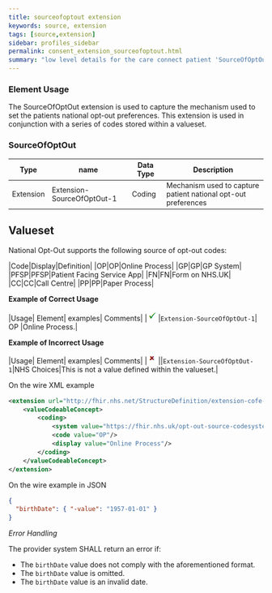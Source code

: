 ```yaml
---
title: sourceofoptout extension
keywords: source, extension
tags: [source,extension]
sidebar: profiles_sidebar
permalink: consent_extension_sourceofoptout.html
summary: "low level details for the care connect patient 'SourceOfOptOut' extension"
---
```


### Element Usage ###

The SourceOfOptOut extension is used to capture the mechanism used to set the patients national opt-out preferences. This extension is used in conjunction with a series of codes stored within a valueset. 

### SourceOfOptOut ###

|Type|name|Data Type|Description|
| ------------- | ------------- | ------------- | ------------- |
| Extension| Extension-SourceOfOptOut-1| Coding | Mechanism used to capture patient national opt-out preferences |

## Valueset 

National Opt-Out supports the following source of opt-out codes:

|Code|Display|Definition|
|OP|OP|Online Process|
|GP|GP|GP System|
|PFSP|PFSP|Patient Facing Service App|
|FN|FN|Form on NHS.UK|
|CC|CC|Call Centre|
|PP|PP|Paper Process|


**Example of Correct Usage**

|Usage| Element| examples| Comments|
|![Tick](images/tick.png)|`Extension-SourceOfOptOut-1`| OP |Online Process.|

**Example of Incorrect Usage**

|Usage| Element| examples| Comments|
|![Cross](images/cross.png)||`Extension-SourceOfOptOut-1`|NHS Choices|This is not a value defined within the valueset.|


On the wire XML example

```xml
<extension url="http://fhir.nhs.net/StructureDefinition/extension-cofe-care-setting-type-1">
	<valueCodeableConcept>
		<coding>
			<system value="https://fhir.nhs.uk/opt-out-source-codesystem-1"/>
			<code value="OP"/>
			<display value="Online Process"/>
		</coding>
	</valueCodeableConcept>
</extension>
```

On the wire example in JSON

```json
{
  "birthDate": { "-value": "1957-01-01" }
}
```

*Error Handling*

The provider system SHALL return an error if:

- The `birthDate` value does not comply with the aforementioned format.
- The `birthDate` value is omitted.
- The `birthDate` value is an invalid date.






